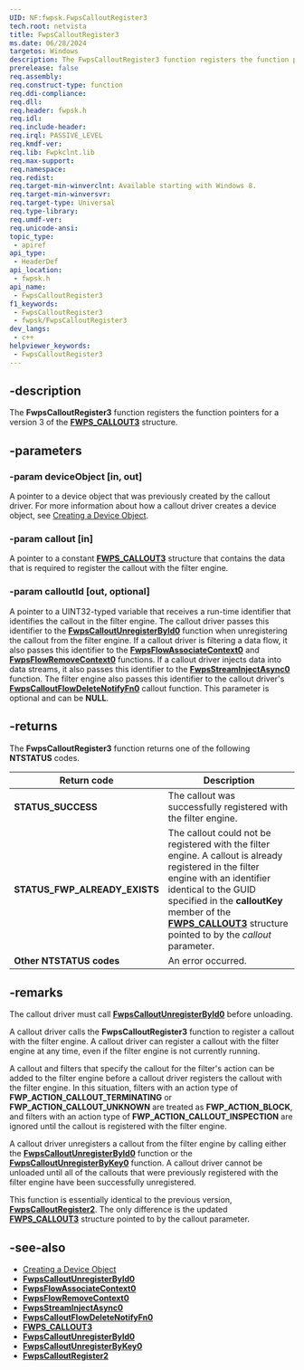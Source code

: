 ```yaml
---
UID: NF:fwpsk.FwpsCalloutRegister3
tech.root: netvista
title: FwpsCalloutRegister3
ms.date: 06/28/2024
targetos: Windows
description: The FwpsCalloutRegister3 function registers the function pointers for a version 3 of the FWPS_CALLOUT3 structure.
prerelease: false
req.assembly: 
req.construct-type: function
req.ddi-compliance: 
req.dll: 
req.header: fwpsk.h
req.idl: 
req.include-header: 
req.irql: PASSIVE_LEVEL
req.kmdf-ver: 
req.lib: Fwpkclnt.lib
req.max-support: 
req.namespace: 
req.redist: 
req.target-min-winverclnt: Available starting with Windows 8.
req.target-min-winversvr: 
req.target-type: Universal
req.type-library: 
req.umdf-ver: 
req.unicode-ansi: 
topic_type:
 - apiref
api_type:
 - HeaderDef
api_location:
 - fwpsk.h
api_name:
 - FwpsCalloutRegister3
f1_keywords:
 - FwpsCalloutRegister3
 - fwpsk/FwpsCalloutRegister3
dev_langs:
 - c++
helpviewer_keywords:
 - FwpsCalloutRegister3
---
```


## -description

The **FwpsCalloutRegister3** function registers the function pointers for a version 3 of the **[FWPS_CALLOUT3](ns-fwpsk-fwps_callout3.md)** structure.

## -parameters

### -param deviceObject [in, out]

A pointer to a device object that was previously created by the callout driver. For more information about how a callout driver creates a device object, see [Creating a Device Object](/windows-hardware/drivers/kernel/creating-a-device-object).

### -param callout [in]

A pointer to a constant **[FWPS_CALLOUT3](ns-fwpsk-fwps_callout3.md)** structure that contains the data that is required to register the callout with the filter engine.

### -param calloutId [out, optional]

A pointer to a UINT32-typed variable that receives a run-time identifier that identifies the callout in the filter engine. The callout driver passes this identifier to the **[FwpsCalloutUnregisterById0](nf-fwpsk-fwpscalloutunregisterbyid0.md)** function when unregistering the callout from the filter engine. If a callout driver is filtering a data flow, it also passes this identifier to the **[FwpsFlowAssociateContext0](nf-fwpsk-fwpsflowassociatecontext0.md)** and **[FwpsFlowRemoveContext0](nf-fwpsk-fwpsflowremovecontext0.md)** functions. If a callout driver injects data into data streams, it also passes this identifier to the **[FwpsStreamInjectAsync0](nf-fwpsk-fwpsstreaminjectasync0.md)** function. The filter engine also passes this identifier to the callout driver's **[FwpsCalloutFlowDeleteNotifyFn0](nc-fwpsk-fwps_callout_flow_delete_notify_fn0.md)** callout function. This parameter is optional and can be **NULL**.

## -returns

The **FwpsCalloutRegister3** function returns one of the following **NTSTATUS** codes.

| Return code | Description |
|--|--|
| **STATUS_SUCCESS** | The callout was successfully registered with the filter engine. |
| **STATUS_FWP_ALREADY_EXISTS** | The callout could not be registered with the filter engine. A callout is already registered in the filter engine with an identifier identical to the GUID specified in the **calloutKey** member of the **[FWPS_CALLOUT3](ns-fwpsk-fwps_callout3.md)** structure pointed to by the *callout* parameter. |
| **Other NTSTATUS codes** | An error occurred. |

## -remarks

The callout driver must call **[FwpsCalloutUnregisterById0](nf-fwpsk-fwpscalloutunregisterbyid0.md)** before unloading.

A callout driver calls the **FwpsCalloutRegister3** function to register a callout with the filter engine. A callout driver can register a callout with the filter engine at any time, even if the filter engine is not currently running.

A callout and filters that specify the callout for the filter's action can be added to the filter engine before a callout driver registers the callout with the filter engine. In this situation, filters with an action type of **FWP_ACTION_CALLOUT_TERMINATING** or **FWP_ACTION_CALLOUT_UNKNOWN** are treated as **FWP_ACTION_BLOCK**, and filters with an action type of **FWP_ACTION_CALLOUT_INSPECTION** are ignored until the callout is registered with the filter engine.

A callout driver unregisters a callout from the filter engine by calling either the **[FwpsCalloutUnregisterById0](nf-fwpsk-fwpscalloutunregisterbyid0.md)** function or the **[FwpsCalloutUnregisterByKey0](nf-fwpsk-fwpscalloutunregisterbykey0.md)** function. A callout driver cannot be unloaded until all of the callouts that were previously registered with the filter engine have been successfully unregistered.

This function is essentially identical to the previous version, **[FwpsCalloutRegister2](nf-fwpsk-fwpscalloutregister2.md)**. The only difference is the updated **[FWPS_CALLOUT3](ns-fwpsk-fwps_callout3.md)** structure pointed to by the callout parameter.

## -see-also

- [Creating a Device Object](/windows-hardware/drivers/kernel/creating-a-device-object)
- **[FwpsCalloutUnregisterById0](nf-fwpsk-fwpscalloutunregisterbyid0.md)**
- **[FwpsFlowAssociateContext0](nf-fwpsk-fwpsflowassociatecontext0.md)**
- **[FwpsFlowRemoveContext0](nf-fwpsk-fwpsflowremovecontext0.md)**
- **[FwpsStreamInjectAsync0](nf-fwpsk-fwpsstreaminjectasync0.md)**
- **[FwpsCalloutFlowDeleteNotifyFn0](nc-fwpsk-fwps_callout_flow_delete_notify_fn0.md)**
- **[FWPS_CALLOUT3](ns-fwpsk-fwps_callout3.md)**
- **[FwpsCalloutUnregisterById0](nf-fwpsk-fwpscalloutunregisterbyid0.md)**
- **[FwpsCalloutUnregisterByKey0](nf-fwpsk-fwpscalloutunregisterbykey0.md)**
- **[FwpsCalloutRegister2](nf-fwpsk-fwpscalloutregister2.md)**
